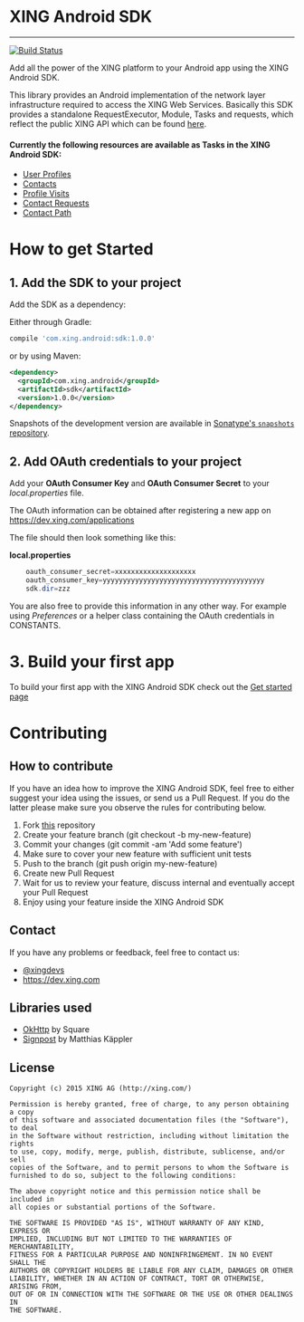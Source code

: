 # XING Android SDK
---

[![Build Status](https://travis-ci.org/xing/xing-android-sdk.svg?branch=master)](https://travis-ci.org/xing/xing-android-sdk)

Add all the power of the XING platform to your Android app using the XING Android SDK.

This library provides an Android implementation of the network layer infrastructure required to access
the XING Web Services. Basically this SDK provides a standalone RequestExecutor, Module, Tasks and requests, which reflect the public XING API which can be found [here](https://dev.xing.com/docs/resources).

#### Currently the following resources are available as Tasks in the XING Android SDK:

- [User Profiles](https://dev.xing.com/docs/resources#user-profiles)
- [Contacts](https://dev.xing.com/docs/resources#contacts)
- [Profile Visits](https://dev.xing.com/docs/resources#profile-visits)
- [Contact Requests](https://dev.xing.com/docs/resources#contact-requests)
- [Contact Path](https://dev.xing.com/docs/resources#contact-path)


How to get Started
==========

## 1. Add the SDK to your project

Add the SDK as a dependency:

Either through Gradle:

```gradle
compile 'com.xing.android:sdk:1.0.0'
```
or by using Maven:

```xml
<dependency>
  <groupId>com.xing.android</groupId>
  <artifactId>sdk</artifactId>
  <version>1.0.0</version>
</dependency>
```

Snapshots of the development version are available in [Sonatype's `snapshots` repository](https://oss.sonatype.org/content/repositories/snapshots/com/xing/android/sdk/).

## 2. Add OAuth credentials to your project

Add your **OAuth Consumer Key** and **OAuth Consumer Secret** to your *local.properties* file.

The OAuth information can be obtained after registering a new app on <https://dev.xing.com/applications>

The file should then look something like this:

**local.properties**

```java
	oauth_consumer_secret=xxxxxxxxxxxxxxxxxxxx
	oauth_consumer_key=yyyyyyyyyyyyyyyyyyyyyyyyyyyyyyyyyyyyyyyy
	sdk.dir=zzz
```

You are also free to provide this information in any other way. For example using *Preferences* or a helper class containing the OAuth credentials in CONSTANTS.

# 3. Build your first app

To build your first app with the XING Android SDK check out the [Get started page](GETTINGSTARTED.md)

Contributing
==========

## How to contribute
If you have an idea how to improve the XING Android SDK, feel free to either suggest your idea using the issues, or send us a Pull Request. If you do the latter please make sure you observe the rules for contributing below.

1. Fork [this](https://github.com/xing/xing-android-sdk) repository
2. Create your feature branch (git checkout -b my-new-feature)
3. Commit your changes (git commit -am 'Add some feature')
4. Make sure to cover your new feature with sufficient unit tests
5. Push to the branch (git push origin my-new-feature)
6. Create new Pull Request
7. Wait for us to review your feature, discuss internal and eventually accept your Pull Request
8. Enjoy using your feature inside the XING Android SDK

## Contact
If you have any problems or feedback, feel free to contact us:

* [@xingdevs](https://twitter.com/xingdevs)
* <https://dev.xing.com>

## Libraries used
* [OkHttp](https://github.com/square/okhttp) by Square
* [Signpost](https://github.com/mttkay/signpost) by Matthias Käppler


## License


  	Copyright (c) 2015 XING AG (http://xing.com/)

	Permission is hereby granted, free of charge, to any person obtaining a copy
   	of this software and associated documentation files (the "Software"), to deal
   	in the Software without restriction, including without limitation the rights
   	to use, copy, modify, merge, publish, distribute, sublicense, and/or sell
   	copies of the Software, and to permit persons to whom the Software is
   	furnished to do so, subject to the following conditions:

  	The above copyright notice and this permission notice shall be included in
  	all copies or substantial portions of the Software.

  	THE SOFTWARE IS PROVIDED "AS IS", WITHOUT WARRANTY OF ANY KIND, EXPRESS OR
  	IMPLIED, INCLUDING BUT NOT LIMITED TO THE WARRANTIES OF MERCHANTABILITY,
  	FITNESS FOR A PARTICULAR PURPOSE AND NONINFRINGEMENT. IN NO EVENT SHALL THE
  	AUTHORS OR COPYRIGHT HOLDERS BE LIABLE FOR ANY CLAIM, DAMAGES OR OTHER
  	LIABILITY, WHETHER IN AN ACTION OF CONTRACT, TORT OR OTHERWISE, ARISING FROM,
  	OUT OF OR IN CONNECTION WITH THE SOFTWARE OR THE USE OR OTHER DEALINGS IN
  	THE SOFTWARE.




